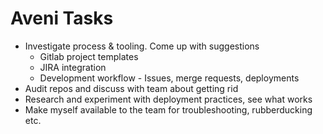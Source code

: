 # Aveni Tasks

- Investigate process & tooling. Come up with suggestions
  - Gitlab project templates
  - JIRA integration
  - Development workflow - Issues, merge requests, deployments
- Audit repos and discuss with team about getting rid
- Research and experiment with deployment practices, see what works
- Make myself available to the team for troubleshooting, rubberducking etc.
